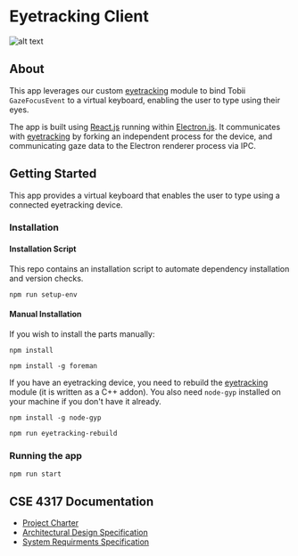 # Eyetracking Client

![alt text](./media/helloworld.gif)

## About

This app leverages our custom [eyetracking](https://github.com/EyeTrackingCSE/eyetracking) module to bind Tobii `GazeFocusEvent` to a virtual keyboard, enabling the user to type using their eyes.

The app is built using [React.js](https://reactjs.org/) running within [Electron.js](https://www.electronjs.org/). It communicates with [eyetracking](https://github.com/EyeTrackingCSE/eyetracking) by forking an independent process for the device, and communicating gaze data to the Electron renderer process via IPC.

## Getting Started

This app provides a virtual keyboard that enables the user to type using a connected eyetracking device.

### Installation

#### Installation Script

This repo contains an installation script to automate dependency installation and version checks.

```npm run setup-env```

#### Manual Installation

If you wish to install the parts manually:

```npm install```

```npm install -g foreman```

If you have an eyetracking device, you need to rebuild the [eyetracking](https://github.com/EyeTrackingCSE/eyetracking) module (it is written as a C++ addon). You also need `node-gyp` installed on your machine if you don't have it already.

```npm install -g node-gyp```

```npm run eyetracking-rebuild```

### Running the app
```npm run start```

## CSE 4317 Documentation 

- [Project Charter](./documentation/project_charter.pdf)
- [Architectural Design Specification](./documentation/architectural_design_specification.pdf)
- [System Requirments Specification](./documentation/system_requirements_specification.pdf)
